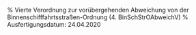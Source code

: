 % Vierte Verordnung zur vorübergehenden Abweichung von der Binnenschifffahrtsstraßen-Ordnung  (4. BinSchStrOAbweichV)
% Ausfertigungsdatum: 24.04.2020
 